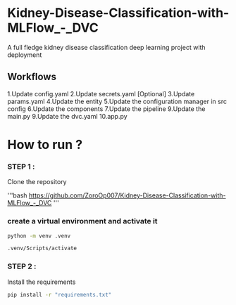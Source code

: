 # Kidney-Disease-Classification-with-MLFlow_-_DVC
A full fledge kidney disease classification deep learning project with deployment

## Workflows

1.Update config.yaml
2.Update secrets.yaml [Optional]
3.Update params.yaml
4.Update the entity
5.Update the configuration manager in src config
6.Update the components
7.Update the pipeline
9.Update the main.py
9.Update the dvc.yaml
10.app.py

# How to run ?

### STEP 1 :

Clone the repository

'''bash
https://github.com/ZoroOp007/Kidney-Disease-Classification-with-MLFlow_-_DVC
'''

### create a virtual environment and activate it
```bash
python -m venv .venv
```

```bash
.venv/Scripts/activate
```

### STEP 2 :

Install the requirements 

```bash
pip install -r "requirements.txt"
```



